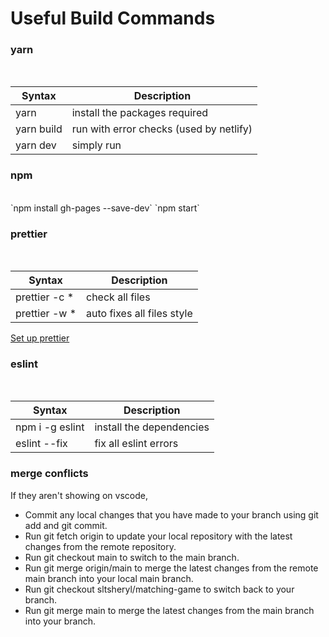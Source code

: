 <h1> Useful Build Commands </h1>

<h3> yarn </h3>
<br>

| Syntax      | Description |
| ----------- | ----------- |
| yarn         | install the packages required             |
| yarn build   | run with error checks (used by netlify)   |
| yarn dev     | simply run                                |

<h3> npm </h3>
<br>
`npm install gh-pages --save-dev`
`npm start`

<h3> prettier </h3>
<br>

| Syntax      | Description |
| ----------- | ----------- |
| prettier -c *  | check all files                       |
| prettier -w *  | auto fixes all files style            |

<a href="https://prettier.io/docs/en/install.html"> Set up prettier </a>

<h3> eslint </h3>
<br>

| Syntax      | Description |
| ----------- | ----------- |
| npm i -g eslint  | install the dependencies                |
| eslint --fix  | fix all eslint errors                      |

<h3>merge conflicts</h3>
If they aren't showing on vscode, 

- Commit any local changes that you have made to your branch using git add and git commit.
- Run git fetch origin to update your local repository with the latest changes from the remote repository.
- Run git checkout main to switch to the main branch.
- Run git merge origin/main to merge the latest changes from the remote main branch into your local main branch.
- Run git checkout sltsheryl/matching-game to switch back to your branch.
- Run git merge main to merge the latest changes from the main branch into your branch.

